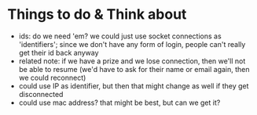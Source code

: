 Things to do & Think about
==========================
- ids: do we need 'em? we could just use socket connections as 'identifiers';
since we don't have any form of login, people can't really get their id back anyway
- related note: if we have a prize and we lose connection, then we'll not be able to resume
(we'd have to ask for their name or email again, then we could reconnect)
- could use IP as identifier, but then that might change as well if they get disconnected
- could use mac address? that might be best, but can we get it?